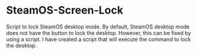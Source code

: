 # SteamOS-Screen-Lock
Script to lock SteamOS desktop mode.
By default, SteamOS desktop mode does not have the button to lock the desktop. However, this can be fixed by using a script. I have created a script that will execute the command to lock the desktop.
